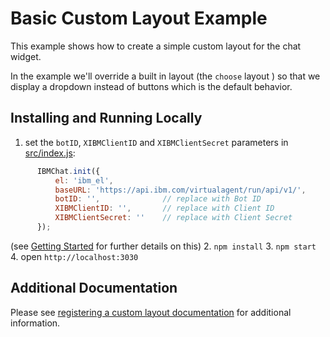 # Basic Custom Layout Example

This example shows how to create a simple custom layout for the chat widget.

In the example we'll override a built in layout (the `choose` layout ) so that we display a dropdown instead of buttons which is the default behavior.

## Installing and Running Locally
  1. set the `botID`, `XIBMClientID` and `XIBMClientSecret` parameters in [src/index.js](./src/index.js):
```javascript
      IBMChat.init({
          el: 'ibm_el',
          baseURL: 'https://api.ibm.com/virtualagent/run/api/v1/',
          botID: '',              // replace with Bot ID
          XIBMClientID: '',       // replace with Client ID
          XIBMClientSecret: ''    // replace with Client Secret
      });
```
(see [Getting Started](https://github.com/watson-virtual-agents/chat-widget/blob/master/README.md#getting-started) for further details on this)
  2. `npm install`
  3. `npm start`
  4.  open `http://localhost:3030`

## Additional Documentation
Please see [registering a custom layout documentation](https://github.com/watson-virtual-agents/chat-widget/blob/master/docs/DOCS.md#registering-a-custom-layout) for additional information.
